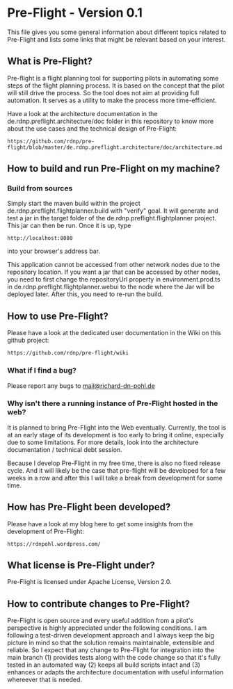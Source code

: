 # Pre-Flight - Version 0.1

This file gives you some general information about different topics related to Pre-Flight and lists some links that might be relevant based on your interest.

## What is Pre-Flight?

Pre-flight is a flight planning tool for supporting pilots in automating some steps of the flight planning process. It is based on the concept that the pilot will still drive the process. So the tool does not aim at providing full automation. It serves as a utility to make the process more time-efficient.

Have a look at the architecture documentation in the de.rdnp.preflight.architecture/doc folder in this repository to know more about the use cases and the technical design of Pre-Flight:

    https://github.com/rdnp/pre-flight/blob/master/de.rdnp.preflight.architecture/doc/architecture.md

## How to build and run Pre-Flight on my machine?

### Build from sources
Simply start the maven build within the project de.rdnp.preflight.flightplanner.build with "verify" goal. It will generate and test a jar in the target folder of the de.rdnp.preflight.flightplanner project. This jar can then be run. Once it is up, type 

    http://localhost:8080 

into your browser's address bar.

This application cannot be accessed from other network nodes due to the repository location. If you want a jar that can be accessed by other nodes, you need to first change the repositoryUrl property in environment.prod.ts in de.rdnp.preflight.flightplanner.webui to the node where the Jar will be deployed later. After this, you need to re-run the build.

## How to use Pre-Flight?

Please have a look at the dedicated user documentation in the Wiki on this github project:

    https://github.com/rdnp/pre-flight/wiki

### What if I find a bug?

Please report any bugs to mail@richard-dn-pohl.de

### Why isn't there a running instance of Pre-Flight hosted in the web?

It is planned to bring Pre-Flight into the Web eventually. Currently, the tool is at an early stage of its development is too early to bring it online, especially due to some limitations. For more details, look into the architecture documentation / technical debt session.

Because I develop Pre-Flight in my free time, there is also no fixed release cycle. And it will likely be the case that pre-flight will be developed for a few weeks in a row and after this I will take a break from development for some time.

## How has Pre-Flight been developed?

Please have a look at my blog here to get some insights from the development of Pre-Flight:

    https://rdnpohl.wordpress.com/

## What license is Pre-Flight under?

Pre-Flight is licensed under Apache License, Version 2.0.

## How to contribute changes to Pre-Flight?

Pre-Flight is open source and every useful addition from a pilot's perspective is highly appreciated under the following conditions. I am following a test-driven development approach and I always keep the big picture in mind so that the solution remains maintainable, extensible and reliable. So I expect that any change to Pre-Flight for integration into the main branch (1) provides tests along with the code change so that it's fully tested in an automated way (2) keeps all build scripts intact and (3) enhances or adapts the architecture documentation with useful information whereever that is needed.